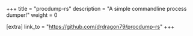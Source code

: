 +++
title = "procdump-rs"
description = "A simple commandline process dumper!"
weight = 0

[extra]
link_to = "https://github.com/drdragon79/procdump-rs"
+++
